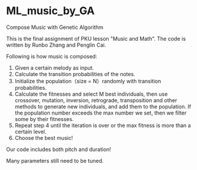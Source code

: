 # ML_music_by_GA
Compose Music with Genetic Algorithm

This is the final assignment of PKU lesson "Music and Math".
The code is written by Runbo Zhang and Penglin Cai.

Following is how music is composed:
1. Given a certain melody as input.
2. Calculate the transition probabilities of the notes.
3. Initialize the population（size = N）randomly with transition probabilities.
4. Calculate the fitnesses and select M best individuals, then use crossover, mutation, inversion, retrograde, transposition and other methods to generate new individuals, and add them to the population. If the population number exceeds the max number we set, then we filter some by their fitnesses.
5. Repeat step 4 until the iteration is over or the max fitness is more than a certain level.
6. Choose the best music!

Our code includes both pitch and duration!

Many parameters still need to be tuned.
